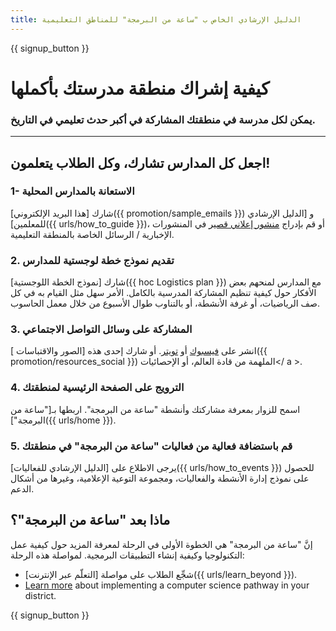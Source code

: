 ```yaml
---
title: الدليل الإرشادي الخاص ب "ساعة من البرمجة" للمناطق التعليمية
---
```


{{ signup_button }}

# كيفية إشراك منطقة مدرستك بأكملها

### يمكن لكل مدرسة في منطقتك المشاركة في أكبر حدث تعليمي في التاريخ.

* * *

## اجعل كل المدارس تشارك، وكل الطلاب يتعلمون!

### 1- الاستعانة بالمدارس المحلية

شارك [هذا البريد الإلكتروني]({{ promotion/sample_emails }}) و [الدليل الإرشادي للمعلمين]({{ urls/how_to_guide }})، أو قم بإدراج <a href = "{{promotion / stats_url}}">منشور إعلاني قصير</a> في المنشورات الإخبارية / الرسائل الخاصة بالمنطقة التعليمية. <br />

### 2. تقديم نموذج خطة لوجستية للمدارس

شارك [نموذج الخطة اللوجستية]({{ hoc Logistics plan }}) مع المدارس لمنحهم بعض الأفكار حول كيفية تنظيم المشاركة المدرسية بالكامل. الأمر سهل مثل القيام به في كل صف الرياضيات، أو غرفة الأنشطة، أو بالتناوب طوال الأسبوع من خلال معمل الحاسوب.

### 3. المشاركة على وسائل التواصل الاجتماعي

انشر على [فيسبوك](https://www.facebook.com/sharer/sharer.php?u=http%3A%2F%2Fhourofcode.com%2Fus) أو [تويتر](https://twitter.com/intent/tweet?url=http%3A%2F%2Fhourofcode.com&text=I%27m%20participating%20in%20this%20year%27s%20%23HourOfCode%2C%20are%20you%3F%20%40codeorg&original_referer=https%3A%2F%2Fwww.google.com%2Furl%3Fq%3Dhttps%253A%252F%252Ftwitter.com%252Fshare%253Fhashtags%253D%2526amp%253Brelated%253Dcodeorg%2526amp%253Btext%253DI%252527m%252Bparticipating%252Bin%252Bthis%252Byear%252527s%252B%252523HourOfCode%25252C%252Bare%252Byou%25253F%252B%252540codeorg%2526amp%253Burl%253Dhttp%25253A%25252F%25252Fhourofcode.com%26sa%3DD%26sntz%3D1%26usg%3DAFQjCNE1GLTUbKZfMlEh9Aj5w0iswz6PYQ&related=codeorg&hashtags=). أو شارك إحدى هذه [الصور والاقتباسات ]({{ promotion/resources_social }}) الملهمة من قادة العالم، أو الإحصائيات</ a >.</p> 

### 4. الترويج على الصفحة الرئيسية لمنطقتك

اسمح للزوار بمعرفة مشاركتك وأنشطة "ساعة من البرمجة". اربطها بـ["ساعة من البرمجة"]({{ urls/home }}).

### 5. قم باستضافة فعالية من فعاليات "ساعة من البرمجة" في منطقتك

يرجى الاطلاع على [الدليل الإرشادي للفعاليات]({{ urls/how_to_events }}) للحصول على نموذج إدارة الأنشطة والفعاليات، ومجموعة التوعية الإعلامية، وغيرها من أشكال الدعم.

## ماذا بعد "ساعة من البرمجة"؟

إنَّ "ساعة من البرمجة" هي الخطوة الأولى في الرحلة لمعرفة المزيد حول كيفية عمل التكنولوجيا وكيفية إنشاء التطبيقات البرمجية. لمواصلة هذه الرحلة:

- شجِّع الطلاب على مواصلة [التعلّم عبر الإنترنت]({{ urls/learn_beyond }}).
- [Learn more](https://code.org/administrators) about implementing a computer science pathway in your district.

{{ signup_button }}